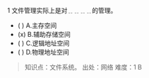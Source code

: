 1
文件管理实际上是对﹎﹎﹎﹎的管理。
- ( ) A.主存空间 
- (x) B.辅助存储空间 
- ( ) C.逻辑地址空间 
- ( ) D.物理地址空间

> 知识点：文件系统。
> 出处：网络
> 难度：1
> B
